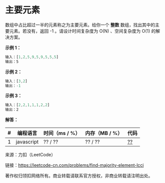 # 主要元素

数组中占比超过一半的元素称之为主要元素。给你一个 **整数** 数组，找出其中的主要元素。若没有，返回 -1 。请设计时间复杂度为 O(N) 、空间复杂度为 O(1) 的解决方案。

**示例 1：**

``` javascript
输入：[1,2,5,9,5,9,5,5,5]
输出：5
```

**示例 2：**

``` javascript
输入：[3,2]
输出：-1
```

**示例 3：**

``` javascript
输入：[2,2,1,1,1,2,2]
输出：2
```

**解答：**

**#**|**编程语言**|**时间（ms / %）**|**内存（MB / %）**|**代码**
--|--|--|--|--
1|javascript|?? / ??|?? / ??|[??](./javascript/ac_v1.js)

来源：力扣（LeetCode）

链接：https://leetcode-cn.com/problems/find-majority-element-lcci

著作权归领扣网络所有。商业转载请联系官方授权，非商业转载请注明出处。
